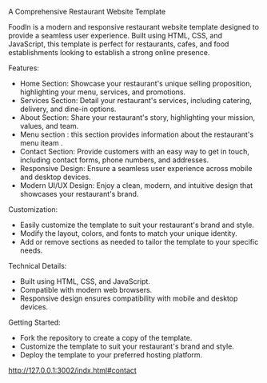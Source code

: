 A Comprehensive Restaurant Website Template

FoodIn is a modern and responsive restaurant website template designed to provide a seamless user experience. Built using HTML, CSS, and JavaScript, this template is perfect for restaurants, cafes, and food establishments looking to establish a strong online presence.

Features:

- Home Section:  Showcase your restaurant's unique selling proposition, highlighting your menu, services, and promotions.
- Services Section:  Detail your restaurant's services, including catering, delivery, and dine-in options.
- About Section:  Share your restaurant's story, highlighting your mission, values, and team.
- Menu section :  this section provides information about the restaurant's menu iteam .
- Contact Section:  Provide customers with an easy way to get in touch, including contact forms, phone numbers, and addresses.
- Responsive Design:  Ensure a seamless user experience across mobile and desktop devices.
- Modern UI/UX Design:  Enjoy a clean, modern, and intuitive design that showcases your restaurant's brand.

Customization:

- Easily customize the template to suit your restaurant's brand and style.
- Modify the layout, colors, and fonts to match your unique identity.
- Add or remove sections as needed to tailor the template to your specific needs.

Technical Details:

- Built using HTML, CSS, and JavaScript.
- Compatible with modern web browsers.
- Responsive design ensures compatibility with mobile and desktop devices.

Getting Started:

- Fork the repository to create a copy of the template.
- Customize the template to suit your restaurant's brand and style.
- Deploy the template to your preferred hosting platform.

http://127.0.0.1:3002/indx.html#contact
